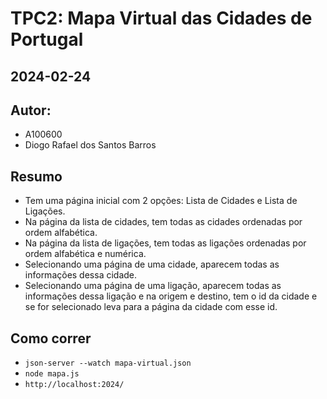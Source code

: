 # TPC2: Mapa Virtual das Cidades de Portugal
## 2024-02-24

## Autor:
- A100600
- Diogo Rafael dos Santos Barros

## Resumo
- Tem uma página inicial com 2 opções: Lista de Cidades e Lista de Ligações.
- Na página da lista de cidades, tem todas as cidades ordenadas por ordem alfabética.
- Na página da lista de ligações, tem todas as ligações ordenadas por ordem alfabética e numérica. 
- Selecionando uma página de uma cidade, aparecem todas as informações dessa cidade.
- Selecionando uma página de uma ligação, aparecem todas as informações dessa ligação e na origem e destino, tem o id da cidade e se for selecionado leva para a página da cidade com esse id.

## Como correr
- ```json-server --watch mapa-virtual.json```
- ```node mapa.js```
- ```http://localhost:2024/```

